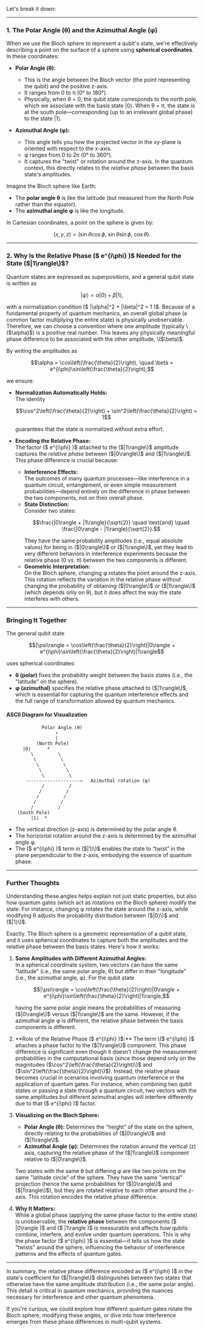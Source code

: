 Let's break it down:

---

### 1. The Polar Angle (θ) and the Azimuthal Angle (φ)

When we use the Bloch sphere to represent a qubit's state, we're effectively describing a point on the surface of a sphere using **spherical coordinates**. In these coordinates:

- **Polar Angle (θ):**  
  - This is the angle between the Bloch vector (the point representing the qubit) and the positive z-axis.  
  - It ranges from 0 to π (0° to 180°).  
  - Physically, when θ = 0, the qubit state corresponds to the north pole, which we associate with the basis state |0⟩. When θ = π, the state is at the south pole—corresponding (up to an irrelevant global phase) to the state |1⟩.
  
- **Azimuthal Angle (φ):**  
  - This angle tells you how the projected vector in the xy-plane is oriented with respect to the x-axis.  
  - φ ranges from 0 to 2π (0° to 360°).  
  - It captures the "twist" or rotation around the z-axis. In the quantum context, this directly relates to the *relative phase* between the basis state's amplitudes.
  
Imagine the Bloch sphere like Earth:  
- The **polar angle θ** is like the latitude (but measured from the North Pole rather than the equator).  
- The **azimuthal angle φ** is like the longitude.  

In Cartesian coordinates, a point on the sphere is given by:  
```math
(x, y, z) = (\sin\theta\cos\phi,\; \sin\theta\sin\phi,\; \cos\theta).
```

---

### 2. Why Is the Relative Phase \($ e^{i\phi} \)$ Needed for the State \($|1\rangle\)$?

Quantum states are expressed as superpositions, and a general qubit state is written as

```math
|\psi\rangle = \alpha |0\rangle + \beta |1\rangle,
```

with a normalization condition \($ |\alpha|^2 + |\beta|^2 = 1 \)$. Because of a fundamental property of quantum mechanics, an overall global phase (a common factor multiplying the entire state) is physically unobservable. Therefore, we can choose a convention where one amplitude (typically \($\alpha\)$) is a positive real number. This leaves any physically meaningful phase difference to be associated with the other amplitude, \($\beta\)$.

By writing the amplitudes as

```math
\alpha = \cos\left(\frac{\theta}{2}\right), \quad \beta = e^{i\phi}\sin\left(\frac{\theta}{2}\right),
```

we ensure:

- **Normalization Automatically Holds:**  
  The identity
  ```math
  \cos^2\left(\frac{\theta}{2}\right) + \sin^2\left(\frac{\theta}{2}\right) = 1
  ```  
  guarantees that the state is normalized without extra effort.

- **Encoding the Relative Phase:**  
  The factor \($ e^{i\phi} \)$ attached to the \($|1\rangle\)$ amplitude captures the *relative phase* between \($|0\rangle\)$ and \($|1\rangle\)$. This phase difference is crucial because:
  - **Interference Effects:**  
    The outcomes of many quantum processes—like interference in a quantum circuit, entanglement, or even simple measurement probabilities—depend entirely on the difference in phase between the two components, not on their overall phase.
  - **State Distinction:**  
    Consider two states:
    ```math
    \frac{|0\rangle + |1\rangle}{\sqrt{2}} \quad \text{and} \quad \frac{|0\rangle - |1\rangle}{\sqrt{2}}.
    ```
    They have the same probability amplitudes (i.e., equal absolute values) for being in \($|0\rangle\)$ or \($|1\rangle\)$, yet they lead to very different behaviors in interference experiments because the relative phase (0 vs. π) between the two components is different.
  - **Geometric Interpretation:**  
    On the Bloch sphere, changing φ rotates the point around the z-axis. This rotation reflects the variation in the relative phase without changing the probability of obtaining \($|0\rangle\)$ or \($|1\rangle\)$ (which depends only on θ), but it does affect the way the state interferes with others.

---

### Bringing It Together

The general qubit state

```math
|\psi\rangle = \cos\left(\frac{\theta}{2}\right)|0\rangle + e^{i\phi}\sin\left(\frac{\theta}{2}\right)|1\rangle
```

uses spherical coordinates:
- **θ (polar)** fixes the probability weight between the basis states (i.e., the "latitude" on the sphere).
- **φ (azimuthal)** specifies the relative phase attached to \($|1\rangle\)$, which is essential for capturing the quantum interference effects and the full range of transformation allowed by quantum mechanics.

#### ASCII Diagram for Visualization

```
             Polar Angle (θ)
                  ↑
                  |
           (North Pole)
      |0⟩      *      
         \         \
          \         \
           \         \
            \         \
             \         \
       --------------------→   Azimuthal rotation (φ)
             /         /
            /         /
           /         /
          /         /
         /         /
    (South Pole)
         |1⟩  *
```

- The vertical direction (z-axis) is determined by the polar angle θ.
- The horizontal rotation around the z-axis is determined by the azimuthal angle φ.
- The \($ e^{i\phi} \)$ term in \($|1⟩\)$ enables the state to “twist” in the plane perpendicular to the z-axis, embodying the essence of quantum phase.

---

### Further Thoughts

Understanding these angles helps explain not just static properties, but also how quantum gates (which act as rotations on the Bloch sphere) modify the state. For instance, changing φ rotates the state around the z-axis, while modifying θ adjusts the probability distribution between \($|0⟩\)$ and \($|1⟩\)$.

Exactly. The Bloch sphere is a geometric representation of a qubit state, and it uses spherical coordinates to capture both the amplitudes and the relative phase between the basis states. Here's how it works:

1. **Same Amplitudes with Different Azimuthal Angles:**  
   In a spherical coordinate system, two vectors can have the same "latitude" (i.e., the same polar angle, θ) but differ in their "longitude" (i.e., the azimuthal angle, φ). For the qubit state  
   ```math
   |\psi\rangle = \cos\left(\frac{\theta}{2}\right)|0\rangle + e^{i\phi}\sin\left(\frac{\theta}{2}\right)|1\rangle,
   ```
   having the same polar angle means the probabilities of measuring \($|0\rangle\)$ versus \($|1\rangle\)$ are the same. However, if the azimuthal angle φ is different, the relative phase between the basis components is different.

2. **Role of the Relative Phase \($ e^{i\phi} \)$:**  
   The term \($ e^{i\phi} \)$ attaches a phase factor to the \($|1\rangle\)$ component. This phase difference is significant even though it doesn’t change the measurement probabilities in the computational basis (since those depend only on the magnitudes \($\cos^2\left(\frac{\theta}{2}\right)\)$ and \($\sin^2\left(\frac{\theta}{2}\right)\)$). Instead, the relative phase becomes crucial in scenarios involving quantum interference or the application of quantum gates. For instance, when combining two qubit states or passing a state through a quantum circuit, two vectors with the same amplitudes but different azimuthal angles will interfere differently due to that \($ e^{i\phi} \)$ factor.

3. **Visualizing on the Bloch Sphere:**  
   - **Polar Angle (θ):** Determines the “height” of the state on the sphere, directly relating to the probabilities of \($|0\rangle\)$ and \($|1\rangle\)$.  
   - **Azimuthal Angle (φ):** Determines the rotation around the vertical (z) axis, capturing the relative phase of the \($|1\rangle\)$ component relative to \($|0\rangle\)$.  
     
   Two states with the same θ but differing φ are like two points on the same "latitude circle" of the sphere. They have the same "vertical" projection (hence the same probabilities for \($|0\rangle\)$ and \($|1\rangle\)$), but they are rotated relative to each other around the z-axis. This rotation encodes the relative phase difference.

4. **Why It Matters:**  
   While a global phase (applying the same phase factor to the entire state) is unobservable, the **relative phase** between the components \($ |0\rangle \)$ and \($ |1\rangle \)$ is measurable and affects how qubits combine, interfere, and evolve under quantum operations. This is why the phase factor \($ e^{i\phi} \)$ is essential—it tells us how the state "twists" around the sphere, influencing the behavior of interference patterns and the effects of quantum gates.

---

In summary, the relative phase difference encoded as \($ e^{i\phi} \)$ in the state's coefficient for \($|1\rangle\)$ distinguishes between two states that otherwise have the same amplitude distribution (i.e., the same polar angle). This detail is critical in quantum mechanics, providing the nuances necessary for interference and other quantum phenomena.

If you're curious, we could explore how different quantum gates rotate the Bloch sphere, modifying these angles, or dive into how interference emerges from these phase differences in multi-qubit systems.

